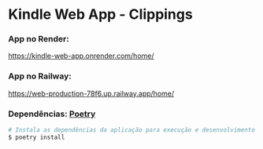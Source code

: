 # Kindle Web App - Clippings


### App no Render:
  https://kindle-web-app.onrender.com/home/

### App no Railway:
  https://web-production-78f6.up.railway.app/home/

### Dependências: [Poetry](https://python-poetry.org/)
```bash
# Instala as dependências da aplicação para execução e desenvolvimento
$ poetry install
```

